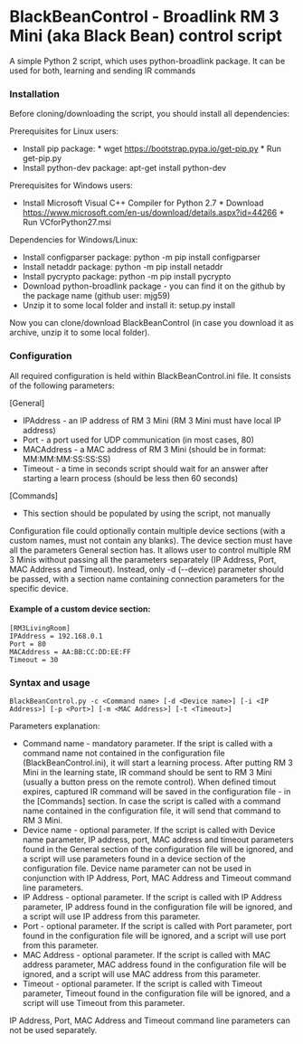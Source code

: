 # BlackBeanControl - Broadlink RM 3 Mini (aka Black Bean) control script

A simple Python 2 script, which uses python-broadlink package. It can be used for both, learning and sending IR commands

### Installation

Before cloning/downloading the script, you should install all dependencies: 

Prerequisites for Linux users:

- Install pip package: 
      * wget https://bootstrap.pypa.io/get-pip.py 
      * Run get-pip.py
- Install python-dev package: apt-get install python-dev

Prerequisites for Windows users:

- Install Microsoft Visual C++ Compiler for Python 2.7
      * Download https://www.microsoft.com/en-us/download/details.aspx?id=44266
      * Run VCforPython27.msi

Dependencies for Windows/Linux:

- Install configparser package: python -m pip install configparser
- Install netaddr package: python -m pip install netaddr
- Install pycrypto package: python -m pip install pycrypto
- Download python-broadlink package - you can find it on the github by the package name (github user: mjg59)
- Unzip it to some local folder and install it: setup.py install

Now you can clone/download BlackBeanControl (in case you download it as archive, unzip it to some local folder).

### Configuration

All required configuration is held within BlackBeanControl.ini file. It consists of the following parameters: 

[General]
- IPAddress - an IP address of RM 3 Mini (RM 3 Mini must have local IP address)
- Port - a port used for UDP communication (in most cases, 80)
- MACAddress - a MAC address of RM 3 Mini (should be in format: MM:MM:MM:SS:SS:SS)
- Timeout - a time in seconds script should wait for an answer after starting a learn process (should be less then 60 seconds)

[Commands]
- This section should be populated by using the script, not manually

Configuration file could optionally contain multiple device sections (with a custom names, must not contain any blanks). The device section must have all the parameters General section has. It allows user to control multiple RM 3 Minis without passing all the parameters separately (IP Address, Port, MAC Address and Timeout). Instead, only -d (--device) parameter should be passed, with a section name containing connection parameters for the specific device. 

#### Example of a custom device section:
```
[RM3LivingRoom]
IPAddress = 192.168.0.1
Port = 80
MACAddress = AA:BB:CC:DD:EE:FF
Timeout = 30
```

### Syntax and usage
```
BlackBeanControl.py -c <Command name> [-d <Device name>] [-i <IP Address>] [-p <Port>] [-m <MAC Address>] [-t <Timeout>]
```

Parameters explanation: 
- Command name - mandatory parameter. If the sript is called with a command name not contained in the configuration file (BlackBeanControl.ini), it will start a learning process. After putting RM 3 Mini in the learning state, IR command should be sent to RM 3 Mini (usually a button press on the remote control). When defined timout expires, captured IR command will be saved in the configuration file - in the [Commands] section. In case the script is called with a command name contained in the configuration file, it will send that command to RM 3 Mini.
- Device name - optional parameter. If the script is called with Device name parameter, IP address, port, MAC address and timeout parameters found in the General section of the configuration file will be ignored, and a script will use parameters found in a device section of the configuration file. Device name parameter can not be used in conjunction with IP Address, Port, MAC Address and Timeout command line parameters.
- IP Address - optional parameter. If the script is called with IP Address parameter, IP address found in the configuration file will be ignored, and a script will use IP address from this parameter.
- Port - optional parameter. If the script is called with Port parameter, port found in the configuration file will be ignored, and a script will use port from this parameter.
- MAC Address - optional parameter. If the script is called with MAC address parameter, MAC address found in the configuration file will be ignored, and a script will use MAC address from this parameter.
- Timeout - optional parameter. If the script is called with Timeout parameter, Timeout found in the configuration file will be ignored, and a script will use Timeout from this parameter.

IP Address, Port, MAC Address and Timeout command line parameters can not be used separately.
